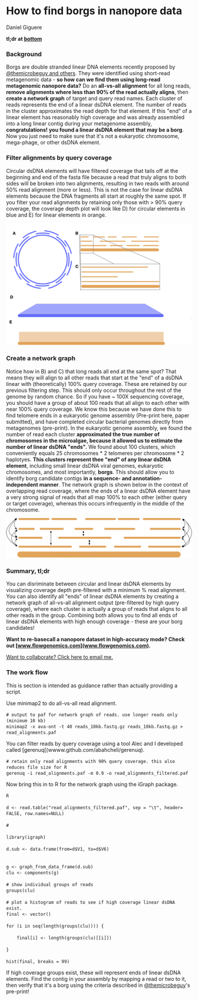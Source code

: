 # How to find borgs in nanopore data 

Daniel Giguere 

**tl;dr at [bottom](https://github.com/dgiguer/how-to-find-nanopore-borgs#summary-tldr)**

### Background 

Borgs are double stranded linear DNA elements recently proposed by [@themicrobeguy and others](https://twitter.com/themicrobeguy/status/1414202238537449473). They were identified using short-read metagenomic data - **so how can we find them using long-read metagenomic nanopore data?** Do an **all-vs-all alignment** for all long reads, **remove alignments where less than 90% of the read actually aligns**, then **create a network graph** of target and query read names. Each cluster of reads represents the end of a linear dsDNA element. The number of reads in the cluster approximates the read depth for that element. If this "end" of a linear element has reasonably high coverage and was already assembled into a long linear contig during your metagenome assembly, **congratulations! you found a linear dsDNA element that may be a borg**. Now you just need to make sure that it's not a eukaryotic chromosome, mega-phage, or other dsDNA element. 

### Filter alignments by query coverage

Circular dsDNA elements will have filtered coverage that tails off at the beginning and end of the fasta file because a read that truly aligns to both sides will be broken into two alignments, resulting in two reads with around 50% read alignment (more or less). This is not the case for linear dsDNA elements because the DNA fragments all start at roughly the same spot. If you filter your read alignments by retaining only those with > 90% query coverage, the coverage depth plot will look like D) for circular elements in blue and E) for linear elements in orange. 

![figure1](figs/coverage_figure.png)

### Create a network graph 

Notice how in B) and C) that long reads all end at the same spot? That means they will align to all other reads that start at the "end" of a dsDNA linear with (theoretically) 100% query coverage. These are retained by our previous filtering step. This should only occur throughout the rest of the genome by random chance. So if you have ~ 100X sequencing coverage, you should have a group of about 100 reads that all align to each other with near 100% query coverage. We know this because we have done this to find telomere ends in a eukaryotic genome assembly (Pre-print here, paper submitted), and have completed circular bacterial genomes directly from metagenomes (pre-print). In the eukaryotic genome assembly, we found the number of read each cluster **approximated the true number of chromosomes in the microalgae, because it allowed us to estimate the number of linear dsDNA "ends".** We found about 100 clusters, which conveniently equals 25 chromosomes * 2 telomeres per chromosome * 2 haplotyes. **This clusters represent thee "end" of any linear dsDNA element**, including small linear dsDNA viral genomes, eukaryotic chromosomes, and most importantly, **borgs**. This should allow you to identify borg candidate contigs **in a sequence- and annotation-independent manner**. The network graph is shown below in the context of overlapping read coverage, where the ends of a linear dsDNA element have a very strong signal of reads that all map 100% to each other (either query or target coverage), whereas this occurs infrequently in the middle of the chromosome.

![figure2](figs/network_graph.png)

### Summary, tl;dr 

You can disriminate between circular and linear dsDNA elements by visualizing coverage depth pre-filtered with a minimum % read alignment. You can also identify all "ends" of linear dsDNA elements by creating a network graph of all-vs-all alignment output (pre-filtered by high query coverage), where each cluster is actually a group of reads that aligns to all other reads in the group. Combining both allows you to find all ends of linear dsDNA elements with high enough coverage - these are your borg candidates!

**Want to re-basecall a nanopore dataset in high-accuracy mode? Check out [www.flowgenomics.com](www.flowgenomics.com).**

[Want to collaborate? Click here to email me.](mailto:dgiguer@uwo.ca)

### The work flow 

This is section is intended as guidance rather than actually providing a script. 

Use minimap2 to do all-vs-all read alignment. 

```
# output to paf for network graph of reads. use longer reads only (minimum 10 kb)
minimap2 -x ava-ont -t 40 reads_10kb.fastq.gz reads_10kb.fastq.gz > read_alignments.paf
```

You can filter reads by query coverage using a tool Alec and I developed called [gerenuq[(wwww.github.com/abahcheli/gerenuq). 

```
# retain only read alignments with 90% query coverage. this also reduces file size for R
gerenuq -i read_alignments.paf -m 0.9 -o read_alignments_filtered.paf
```

Now bring this in to R for the network graph using the iGraph package. 

```
R

d <- read.table("read_alignments_filtered.paf", sep = "\t", header= FALSE, row.names=NULL)

# 

library(igraph)

d.sub <- data.frame(from=d$V1, to=d$V6)


g <- graph_from_data_frame(d.sub)
clu <- components(g)

# show individual groups of reads 
groups(clu)

# plot a histogram of reads to see if high coverage linear dsDNA exist.  
final <- vector()

for (i in seq(length(groups(clu)))) {
    
    final[i] <- length(groups(clu)[[i]])
    
}

hist(final, breaks = 99)
```

If high coverage groups exist, these will represent ends of linear dsDNA elements. Find the contig in your assembly by mapping a read or two to it, then verify that it's a borg using the criteria described in [@themicrobeguy](https://twitter.com/themicrobeguy)'s pre-print!
 

